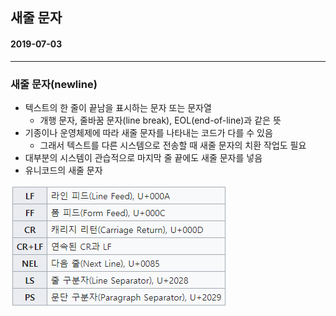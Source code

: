## 새줄 문자

#### 2019-07-03

---

### 새줄 문자(newline)

* 텍스트의 한 줄이 끝남을 표시하는 문자 또는 문자열
  * 개행 문자, 줄바꿈 문자(line break), EOL(end-of-line)과 같은 뜻
* 기종이나 운영체제에 따라 새줄 문자를 나타내는 코드가 다를 수 있음
  * 그래서 텍스트를 다른 시스템으로 전송할 때 새줄 문자의 치환 작업도 필요
* 대부분의 시스템이 관습적으로 마지막 줄 끝에도 새줄 문자를 넣음
* 유니코드의 새줄 문자

![190703-01](https://github.com/younggeun0/TIL/blob/master/words/img/190703-01.png?raw=true)


